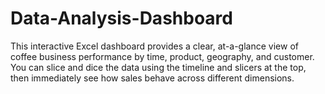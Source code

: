 # Data-Analysis-Dashboard
This interactive Excel dashboard provides a clear, at-a-glance view of coffee business performance by time, product, geography, and customer. You can slice and dice the data using the timeline and slicers at the top, then immediately see how sales behave across different dimensions.
